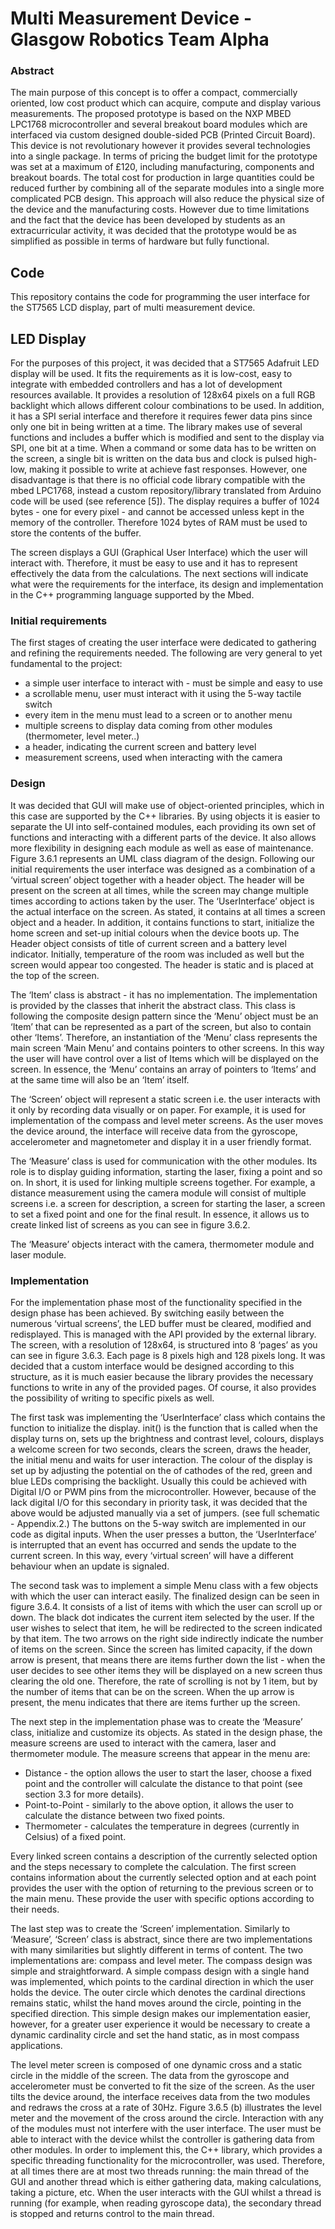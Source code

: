 # Multi Measurement Device - Glasgow Robotics Team Alpha

### Abstract

The main purpose of this concept is to offer a compact, commercially oriented, low cost product which can acquire, compute and display various measurements.
The proposed prototype is based on the NXP MBED LPC1768 microcontroller and several breakout board modules which are interfaced via custom designed double-sided PCB (Printed Circuit Board). 
This device is not revolutionary however it provides several technologies into a single package. In terms of pricing the budget limit for the prototype was set at a maximum of £120, including manufacturing, components and breakout boards. The total cost for production in large quantities could be reduced further by combining all of the separate modules into a single more complicated PCB design. 
This approach will also reduce the physical size of the device and the manufacturing costs. 
However due to time limitations and the fact that the device has been developed by students as an extracurricular activity, it was decided that the prototype would be as simplified as possible in terms of hardware but fully functional. 

## Code

This repository contains the code for programming the user interface for the ST7565 LCD display, part of multi measurement device.

## LED Display

For the purposes of this project, it was decided that a ST7565 Adafruit LED display will be used. It fits the requirements as it is low-cost, easy to integrate with embedded controllers and has a lot of development resources available. It provides a resolution of 128x64 pixels on a full RGB backlight which allows different colour combinations to be  used. In addition, it has a SPI serial interface and therefore it requires fewer data pins since only one bit in being written at a time. The library makes use of several functions and includes a buffer which is modified and sent to the display via SPI, one bit at a time. When a command or some data has to be written on the screen, a single bit is written on the data bus and clock is pulsed high-low, making it possible to write at achieve fast responses.
However, one disadvantage is that there is no official code library compatible with the mbed LPC1768, instead a custom repository/library translated from Arduino code will be used (see reference [5]). The display requires a buffer of 1024 bytes - one for every pixel - and cannot be accessed unless kept in the memory of the controller. Therefore 1024 bytes of RAM must be used to store the contents of the buffer.

The screen displays a GUI (Graphical User Interface) which the user will interact with. Therefore, it must be easy to use and it has to represent effectively the data from the calculations. The next sections will indicate what were the requirements for the interface, its design and implementation in the C++ programming language supported by the Mbed.

### Initial requirements

The first stages of creating the user interface were dedicated to gathering and refining the requirements needed. The following are very general to yet fundamental to the project: 

* a simple user interface to interact with - must be simple and easy to use
* a scrollable menu, user must interact with it using the 5-way tactile switch
* every item in the menu must lead to a screen or to another menu
* multiple screens to display data coming from other modules (thermometer, level meter..)
* a header, indicating the current screen and battery level
* measurement screens, used when interacting with the camera

### Design

It was decided that GUI will make use of object-oriented principles, which in this case are supported by the C++ libraries. By using objects it is easier to separate the UI into self-contained modules, each providing its own set of functions and interacting with a different parts of the device. It also allows more flexibility in designing each module as well as ease of maintenance. Figure 3.6.1 represents an UML class diagram of the design.
Following our initial requirements the user interface was designed as a combination of a ‘virtual screen’ object together with a header object. The header will be present on the screen at all times, while the screen may change multiple times according to actions taken by the user. 
The ‘UserInterface’ object is the actual interface on the screen. As stated, it contains at all times a screen object and a header. In addition, it contains functions to start, initialize the home screen and set-up initial colours when the device boots up.
The Header object consists of title of current screen and a battery level indicator. Initially,  temperature of the room was included as well but the screen would appear too congested. The header is static and is placed at the top of the screen.
 
The ‘Item’ class is abstract - it has no implementation. The implementation is provided by the classes that inherit the abstract class. This class is following the composite design pattern since the ‘Menu’ object must be an ‘Item’ that can be represented as a part of the screen, but also to contain other ‘Items’. Therefore, an instantiation of the ‘Menu’ class represents the main screen ‘Main Menu’ and contains pointers to other screens. In this way the user will have control over a list of Items which will be displayed on the screen. In essence, the ‘Menu’ contains an array of pointers to ‘Items’ and at the same time will also be an ‘Item’ itself.

The ‘Screen’ object will represent a static screen i.e. the user interacts with it only by recording data visually or on paper. For example, it is used for implementation of the compass and level meter screens. As the user moves the device around, the interface will receive data from the gyroscope, accelerometer and magnetometer and display it in a user friendly format.

The ‘Measure’ class is used for communication with the other modules. Its role is to display guiding information, starting the laser, fixing a point and so on. In short, it is used for linking multiple screens together. For example, a distance measurement using the camera module will consist of multiple screens i.e. a screen for description, a screen for starting the laser, a screen to set a fixed point and one for the final result. In essence, it allows us to create linked list of screens as you can see in figure 3.6.2.

The ‘Measure’ objects interact with the camera, thermometer module and laser module. 

### Implementation

For the implementation phase most of the functionality specified in the design phase has been achieved. By switching easily between the numerous ‘virtual screens’, the LED buffer must be cleared, modified and redisplayed. This is managed with the API provided by the external library. 
The screen, with a resolution of 128x64, is structured into 8 ‘pages’ as you can see in figure 3.6.3. Each page is 8 pixels high and 128 pixels long. It was decided that a custom interface would be designed according to this structure, as it is much easier because the library provides the necessary functions to write in any of the provided pages. Of course, it also provides the possibility of writing to specific pixels as well. 

The first task was implementing the ‘UserInterface’ class which contains the function to initialize the display. init() is the function that is called when the display turns on, sets up the brightness and contrast level, colours, displays a welcome screen for two seconds, clears the screen, draws the header, the initial menu and waits for user interaction.
The colour of the display is set up by adjusting the potential on the of cathodes of the red, green and blue LEDs comprising the backlight. Usually this could be achieved with Digital I/O or PWM pins from the microcontroller. However, because of the lack digital I/O for this secondary in priority task, it was decided that the above would be adjusted manually via a set of jumpers. (see full schematic - Appendix.2.)
The buttons on the 5-way switch are implemented in our code as digital inputs. When the user presses a button, the ‘UserInterface’ is interrupted that an event has occurred and sends the update to the current screen. In this way, every ‘virtual screen’ will have a different behaviour when an update is signaled. 

The second task was to implement a simple Menu class with a few objects with which the user can interact easily. The finalized design can be seen in figure 3.6.4. It consists of a list of items with which the user can scroll up or down. The black dot indicates the current item selected by the user. If the user wishes to select that item, he will be redirected to the screen indicated by that item. The two arrows on the right side indirectly indicate the number of items on the screen. Since the screen has limited capacity, if the down arrow is present, that means there are items further down the list - when the user decides to see other items they will be displayed on a new screen thus clearing the old one. Therefore, the rate of scrolling is not by 1 item, but by the number of items that can be on the screen. When the up arrow is present, the menu indicates that there are items further up the screen. 

The next step in the implementation phase was to create the ‘Measure’ class, initialize and customize its objects. As stated in the design phase, the measure screens are used to interact with the camera, laser and thermometer module.
The measure screens that appear in the menu are:
* Distance - the option allows the user to start the laser, choose a fixed point and the controller will calculate the distance to that point (see section 3.3 for more details).
* Point-to-Point - similarly to the above option, it allows the user to calculate the distance between two fixed points.
* Thermometer - calculates the temperature in degrees (currently in Celsius) of a fixed point. 

Every linked screen contains a description of the currently selected option and the steps necessary to complete the calculation. The first screen contains information about the currently selected option and at each point provides the user with the option of returning to the previous screen or to the main menu. These provide the user with specific options according to their needs. 

The last step was to create the ‘Screen’ implementation. Similarly to ‘Measure’, ‘Screen’ class is abstract, since there are two implementations with many similarities but slightly different in terms of content. The two implementations are: compass and level meter. 
The compass design was simple and straightforward. A simple compass design with a single hand was implemented, which points to the cardinal direction in which the user holds the device. The outer circle which denotes the cardinal directions remains static, whilst the hand moves around the circle, pointing in the specified direction. This simple design makes our implementation easier, however, for a greater user experience it would be necessary to create a dynamic cardinality circle and set the hand static, as in most compass applications.
  
The level meter screen is composed of one dynamic cross and a static circle in the middle of the screen. The data from the gyroscope and accelerometer must be converted to fit the size of the screen. As the user tilts the device around, the interface receives data from the two modules and redraws the cross at a rate of 30Hz. Figure 3.6.5 (b) illustrates the level meter and the movement of the cross around the circle.
Interaction with any of the modules must not interfere with the user interface. The user must be able to interact with the device whilst the controller is gathering data from other modules. In order to implement this, the C++ library, which provides a specific threading functionality for the microcontroller, was used. Therefore, at all times there are at most two threads running: the main thread of the GUI and another thread which is either gathering data, making calculations, taking a picture, etc. 
When the user interacts with the GUI whilst a thread is running (for example, when reading gyroscope data), the secondary thread is stopped and returns control to the main thread. 
